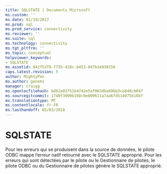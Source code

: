```yaml
---
title: SQLSTATE | Documents Microsoft
ms.custom: ''
ms.date: 01/19/2017
ms.prod: sql
ms.prod_service: connectivity
ms.reviewer: ''
ms.suite: sql
ms.technology: connectivity
ms.tgt_pltfrm: ''
ms.topic: conceptual
helpviewer_keywords:
- SQLSTATE
ms.assetid: 942f53f8-7755-418c-b453-047b3e030156
caps.latest.revision: 5
author: MightyPen
ms.author: genemi
manager: craigg
ms.openlocfilehash: bd82a0375164742e5af063dba696b3ce840cb047
ms.sourcegitcommit: 1740f3090b168c0e809611a7aa6fd514075616bf
ms.translationtype: MT
ms.contentlocale: fr-FR
ms.lasthandoff: 05/03/2018
---
```

# <a name="sqlstate"></a>SQLSTATE
Pour les erreurs qui se produisent dans la source de données, le pilote ODBC mappe l’erreur natif retourné avec le SQLSTATE approprié. Pour les erreurs qui sont détectées par le pilote ou le Gestionnaire de pilotes, le pilote ODBC ou du Gestionnaire de pilotes génère le SQLSTATE approprié.
